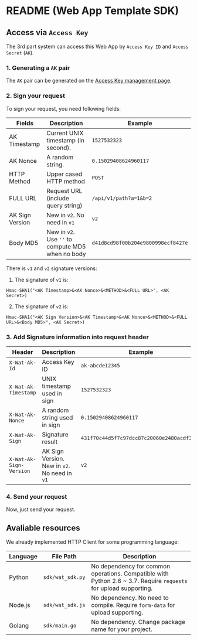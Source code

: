 # README (Web App Template SDK)

## Access via `Access Key`

The 3rd part system can access this Web App by `Access Key ID` and `Access Secret` (`AK`).

### 1. Generating a `AK` pair

The `AK` pair can be generated on the [Access Key management page](/access-keys).

### 2. Sign your request

To sign your request, you need following fields:

|      Fields     |                    Description                    |              Example               |
|-----------------|---------------------------------------------------|------------------------------------|
| AK Timestamp    | Current UNIX timestamp (in second).               | `1527532323`                       |
| AK Nonce        | A random string.                                  | `0.15029408624960117`              |
| HTTP Method     | Upper cased HTTP method                           | `POST`                             |
| FULL URL        | Request URL (include query string)                | `/api/v1/path?a=1&b=2`             |
| AK Sign Version | New in `v2`. No need in `v1`                      | `v2`                               |
| Body MD5        | New in `v2`. Use `''` to compute MD5 when no body | `d41d8cd98f00b204e9800998ecf8427e` |

There is `v1` and `v2` signature versions:

1. The signature of `v1` is:

`Hmac-SHA1("<AK Timestamp>&<AK Nonce>&<METHOD>&<FULL URL>", <AK Secret>)`

2. The signature of `v2` is:

`Hmac-SHA1("<AK Sign Version>&<AK Timestamp>&<AK Nonce>&<METHOD>&<FULL URL>&<Body MD5>", <AK Secret>)`

### 3. Add Signature information into request header

|          Header         |                  Description                  |                  Example                   |
|-------------------------|-----------------------------------------------|--------------------------------------------|
| `X-Wat-Ak-Id`           | Access Key ID                                 | `ak-abcde12345`                            |
| `X-Wat-Ak-Timestamp`    | UNIX timestamp used in sign                   | `1527532323`                               |
| `X-Wat-Ak-Nonce`        | A random string used in sign                  | `0.15029408624960117`                      |
| `X-Wat-Ak-Sign`         | Signature result                              | `431f70c44d5f7c97dcc87c20060e2480acdf3a04` |
| `X-Wat-Ak-Sign-Version` | AK Sign Version. New in `v2`. No need in `v1` | `v2`                                       |

### 4. Send your request

Now, just send your request.

## Avaliable resources

We already implemented HTTP Client for some programming language:

| Language |    File Path     |                                                   Description                                                    |
|----------|------------------|------------------------------------------------------------------------------------------------------------------|
| Python   | `sdk/wat_sdk.py` | No dependency for common operations. Compatible with Python 2.6 ~ 3.7. Require `requests` for upload supporting. |
| Node.js  | `sdk/wat_sdk.js` | No dependency. No need to compile. Require `form-data` for upload supporting.                                    |
| Golang   | `sdk/main.go`    | No dependency. Change package name for your project.                                                             |
